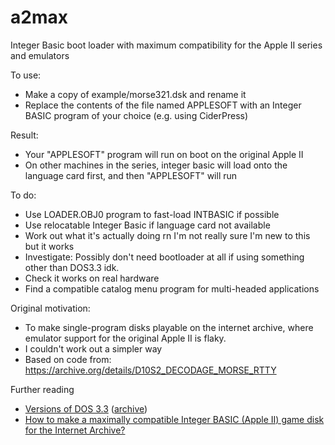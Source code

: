 # a2max
Integer Basic boot loader with maximum compatibility for the Apple II series and emulators

To use:
 - Make a copy of example/morse321.dsk and rename it
 - Replace the contents of the file named APPLESOFT with an Integer BASIC program of your choice (e.g. using CiderPress)

Result:
 - Your "APPLESOFT" program will run on boot on the original Apple II
 - On other machines in the series, integer basic will load onto the language card first, and then "APPLESOFT" will run

To do:
 - Use LOADER.OBJ0 program to fast-load INTBASIC if possible
 - Use relocatable Integer Basic if language card not available
 - Work out what it's actually doing rn I'm not really sure I'm new to this but it works
 - Investigate: Possibly don't need bootloader at all if using something other than DOS3.3 idk.
 - Check it works on real hardware
 - Find a compatible catalog menu program for multi-headed applications

Original motivation:
 - To make single-program disks playable on the internet archive, where emulator support for the original Apple II is flaky.
 - I couldn't work out a simpler way
 - Based on code from: https://archive.org/details/D10S2_DECODAGE_MORSE_RTTY

Further reading
 - [Versions of DOS 3.3](https://github.com/cmosher01/Apple-II-Source/blob/master/README-notes) ([archive](https://web.archive.org/web/20220507220847/https://github.com/cmosher01/Apple-II-Source/blob/master/README-notes))
 - [How to make a maximally compatible Integer BASIC (Apple II) game disk for the Internet Archive?](https://retrocomputing.stackexchange.com/questions/24455/how-to-make-a-maximally-compatible-integer-basic-apple-ii-game-disk-for-the-in)

